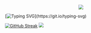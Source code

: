 <p align="center">
<img src="https://capsule-render.vercel.app/api?type=waving&height=300&color=gradient&text=Hi%20There&desc=I%20am%20CarolBicsi&textBg=false&descAlign=50&fontAlign=50&reversal=true&fontAlignY=39" />
</p>

[![Typing SVG](https://readme-typing-svg.demolab.com?font=Fira+Code&pause=1000&color=2A88F7&center=%E7%9C%9F&vCenter=%E7%9C%9F&repeat=%E7%9C%9F&random=%E7%9C%9F&width=435&lines=Welcome+to+my+GitHub+ProFile++page!)](https://git.io/typing-svg)
<p align="center">




  [![GitHub Streak](https://streak-stats.demolab.com?user=CarolBicsi&theme=tokyonight&hide_border=%E7%9C%9F&date_format=M%20j%5B%2C%20Y%5D&mode=weekly)](https://git.io/streak-stats)
<img src="https://capsule-render.vercel.app/api?type=waving&color=timeGradient&height=300&&section=footer&text=さようなら&fontSize=90&fontAlign=50&fontAlignY=70&desc=ガーナ&descAlign=50&descSize=30&descAlignY=40&animation=twinkling" />
</p>
